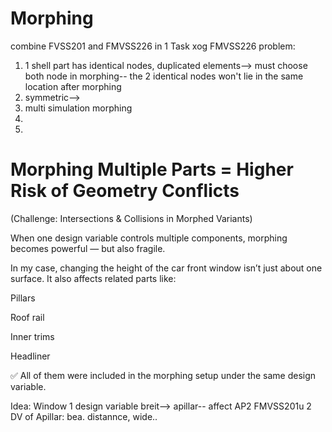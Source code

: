# Morphing

combine FVSS201 and FMVSS226 in 1 Task
xog FMVSS226
problem:
1. 1 shell part has identical nodes, duplicated elements--> must choose both node in morphing-- the 2 identical nodes won't lie in the same location after morphing
2. symmetric-->
3. multi simulation morphing
4. 
5. 
# Morphing Multiple Parts = Higher Risk of Geometry Conflicts
(Challenge: Intersections & Collisions in Morphed Variants)

When one design variable controls multiple components, morphing becomes powerful — but also fragile.

In my case, changing the height of the car front window isn’t just about one surface.
It also affects related parts like:

Pillars

Roof rail

Inner trims

Headliner

✅ All of them were included in the morphing setup under the same design variable.

Idea: Window 1 design variable breit--> apillar-- affect AP2 FMVSS201u 
2 DV of Apillar: bea. distannce, wide..
